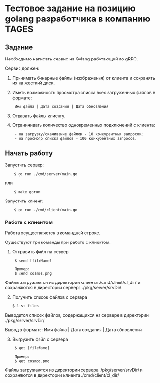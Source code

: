 # Тестовое задание на позицию golang разработчика в компанию TAGES

## Задание

Необходимо написать сервис на Golang работающий по gRPC.

Сервис должен:

1. Принимать бинарные файлы (изображения) от клиента и сохранять их на жесткий диск.
2. Иметь возможность просмотра списка всех загруженных файлов в формате:

        Имя файла | Дата создания | Дата обновления

3. Отдавать файлы клиенту.
4. Ограничивать количество одновременных подключений с клиента:

        - на загрузку/скачивание файлов - 10 конкурентных запросов;
        - на просмотр списка файлов - 100 конкурентных запросов.


## Начать работу

Запустить сервер:

        $ go run ./cmd/server/main.go

или

        $ make gorun

Запустить клиент:

        $ go run ./cmd/client/main.go

### Работа с клиентом

Работа осуществляется в командной строке.

Существуют три команды при работе с клиентом:

1. Отправить файл на сервер

        $ send [fileName]

        Пример: 
        $ send cosmos.png

 Файлы загружаются из директории клиента ./cmd/client/cl_dir/ и сохраняются в директории сервера ./pkg/server/srvDir/

 2. Получить список файлов с сервера

        $ list files

Выводится список файлов, содержащихся на сервере в директории ./pkg/server/srvDir/

Вывод в формате: Имя файла | Дата создания | Дата обновления

3. Выгрузить файл с сервера

        $ get [fileName]

        Пример: 
        $ get cosmos.png

 Файлы загружаются из директории сервера ./pkg/server/srvDir/ и сохраняются в директории клиента ./cmd/client/cl_dir/

